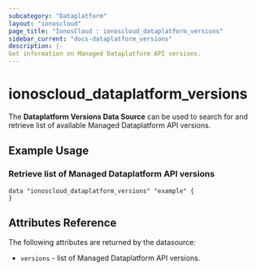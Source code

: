 ```yaml
---
subcategory: "Dataplatform"
layout: "ionoscloud"
page_title: "IonosCloud : ionoscloud_dataplatform_versions"
sidebar_current: "docs-dataplatform_versions"
description: |-
Get information on Managed Dataplatform API versions.
---
```


# ionoscloud\_dataplatform_versions

The **Dataplatform Versions Data Source** can be used to search for and retrieve list of available Managed Dataplatform API versions.


## Example Usage


### Retrieve list of Managed Dataplatform API versions
```hcl
data "ionoscloud_dataplatform_versions" "example" {
}
```

## Attributes Reference

The following attributes are returned by the datasource:

* `versions` - list of Managed Dataplatform API versions.